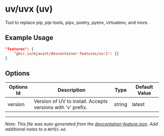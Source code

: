 # uv/uvx (uv)

Tool to replace pip, pip-tools, pipx, poetry, pyenv, virtualenv, and more.

## Example Usage

```json
"features": {
    "ghcr.io/mjavint/devcontainer-features/uv:1": {}
}
```

## Options

| Options Id | Description | Type | Default Value |
|-----|-----|-----|-----|
| version | Version of UV to install. Accepts versions with 'v' prefix. | string | latest |



---

_Note: This file was auto-generated from the [devcontainer-feature.json](https://github.com/mjavint/devcontainer-features/blob/main/src/uv/devcontainer-feature.json).  Add additional notes to a `NOTES.md`._
